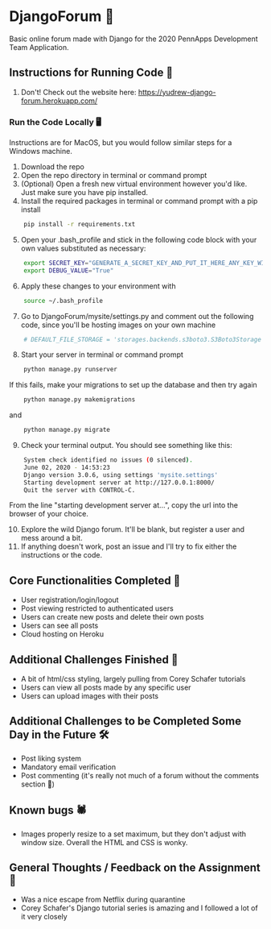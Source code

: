 # DjangoForum 💬
Basic online forum made with Django for the 2020 PennApps Development Team Application.
## Instructions for Running Code 📝
1. Don't! Check out the website here: https://yudrew-django-forum.herokuapp.com/
### Run the Code Locally 🖥 
Instructions are for MacOS, but you would follow similar steps for a Windows machine.
1. Download the repo
2. Open the repo directory in terminal or command prompt
3. (Optional) Open a fresh new virtual environment however you'd like. Just make sure you have pip installed.
4. Install the required packages in terminal or command prompt with a pip install

```bash
    pip install -r requirements.txt
```

5. Open your .bash_profile and stick in the following code block with your own values substituted as necessary:

```bash
    export SECRET_KEY="GENERATE_A_SECRET_KEY_AND_PUT_IT_HERE_ANY_KEY_WILL_DO"
    export DEBUG_VALUE="True"
```

6. Apply these changes to your environment with

```bash
    source ~/.bash_profile
```

7. Go to DjangoForum/mysite/settings.py and comment out the following code, since you'll be hosting images on your own machine

```python
    # DEFAULT_FILE_STORAGE = 'storages.backends.s3boto3.S3Boto3Storage'
```

8. Start your server in terminal or command prompt

```bash
    python manage.py runserver
```
If this fails, make your migrations to set up the database and then try again
```bash
    python manage.py makemigrations
```
and
```bash
    python manage.py migrate
```
9. Check your terminal output. You should see something like this:

```bash
    System check identified no issues (0 silenced).
    June 02, 2020 - 14:53:23
    Django version 3.0.6, using settings 'mysite.settings'
    Starting development server at http://127.0.0.1:8000/
    Quit the server with CONTROL-C.
```
From the line "starting development server at...", copy the url into the browser of your choice.

10. Explore the wild Django forum. It'll be blank, but register a user and mess around a bit.
11. If anything doesn't work, post an issue and I'll try to fix either the instructions or the code.
## Core Functionalities Completed 💪
- User registration/login/logout
- Post viewing restricted to authenticated users
- Users can create new posts and delete their own posts
- Users can see all posts
- Cloud hosting on Heroku
## Additional Challenges Finished 🙌
- A bit of html/css styling, largely pulling from Corey Schafer tutorials
- Users can view all posts made by any specific user
- Users can upload images with their posts
## Additional Challenges to be Completed Some Day in the Future 🛠
- Post liking system
- Mandatory email verification
- Post commenting (it's really not much of a forum without the comments section 🤔)
## Known bugs 🕷
- Images properly resize to a set maximum, but they don't adjust with window size. Overall the HTML and CSS is wonky.
## General Thoughts / Feedback on the Assignment 💭
- Was a nice escape from Netflix during quarantine
- Corey Schafer's Django tutorial series is amazing and I followed a lot of it very closely
